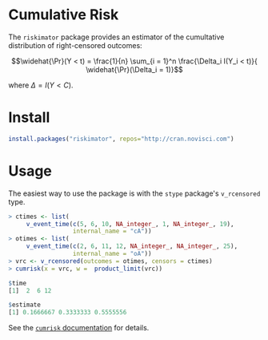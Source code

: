 # Cumulative Risk

The `riskimator` package provides an estimator of the cumultative distribution of right-censored outcomes:

$$\widehat{\Pr}(Y < t) = \frac{1}{n} \sum_{i = 1}^n \frac{\Delta_i I(Y_i < t)}{ \widehat{\Pr}(\Delta_i = 1)}$$

where $\Delta = I(Y < C)$.

# Install

```r
install.packages("riskimator", repos="http://cran.novisci.com")
```

# Usage

The easiest way to use the package is with the `stype` package's `v_rcensored` type.

```r
> ctimes <- list(
     v_event_time(c(5, 6, 10, NA_integer_, 1, NA_integer_, 19),
                  internal_name = "cA"))
> otimes <- list(
     v_event_time(c(2, 6, 11, 12, NA_integer_, NA_integer_, 25),
                  internal_name = "oA"))
> vrc <- v_rcensored(outcomes = otimes, censors = ctimes)
> cumrisk(x = vrc, w =  product_limit(vrc))

$time
[1]  2  6 12

$estimate
[1] 0.1666667 0.3333333 0.5555556
```

See the [`cumrisk` documentation](docs/reference/cumrisk.html) for details.
